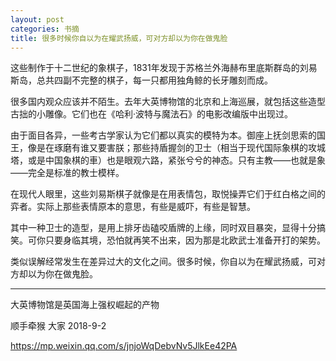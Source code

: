 ```yaml
---
layout: post
categories: 书摘
title: 很多时候你自以为在耀武扬威，可对方却以为你在做鬼脸
---
```


这些制作于十二世纪的象棋子，1831年发现于苏格兰外海赫布里底斯群岛的刘易斯岛，总共四副不完整的棋子，每一只都用独角鲸的长牙雕刻而成。

很多国内观众应该并不陌生。去年大英博物馆的北京和上海巡展，就包括这些造型古拙的小雕像。它们也在《哈利·波特与魔法石》的电影改编版中出现过。

由于面目各异，一些考古学家认为它们都以真实的模特为本。御座上抚剑思索的国王，像是在琢磨有谁又要害朕；那些持盾握剑的卫士（相当于现代国际象棋的攻城塔，或是中国象棋的車）也是眼观六路，紧张兮兮的神态。只有主教——也就是象——完全是标准的教士模样。

在现代人眼里，这些刘易斯棋子就像是在用表情包，取悦操弄它们于红白格之间的弈者。实际上那些表情原本的意思，有些是威吓，有些是智慧。

其中一种卫士的造型，是用上排牙齿磕咬盾牌的上缘，同时双目暴突，显得十分搞笑。可你只要身临其境，恐怕就再笑不出来，因为那是北欧武士准备开打的架势。

类似误解经常发生在差异过大的文化之间。很多时候，你自以为在耀武扬威，可对方却以为你在做鬼脸。

---

大英博物馆是英国海上强权崛起的产物

顺手牵猴  大家  2018-9-2

https://mp.weixin.qq.com/s/jnjoWqDebvNv5JlkEe42PA